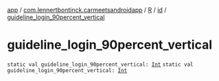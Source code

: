 [app](../../../index.md) / [com.lennertbontinck.carmeetsandroidapp](../../index.md) / [R](../index.md) / [id](index.md) / [guideline_login_90percent_vertical](./guideline_login_90percent_vertical.md)

# guideline_login_90percent_vertical

`static val guideline_login_90percent_vertical: `[`Int`](https://kotlinlang.org/api/latest/jvm/stdlib/kotlin/-int/index.html)
`static val guideline_login_90percent_vertical: `[`Int`](https://kotlinlang.org/api/latest/jvm/stdlib/kotlin/-int/index.html)